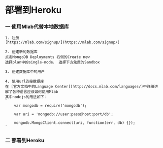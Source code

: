 # 部署到Heroku

### 一 使用Mlab代替本地数据库

    1. 注册
    [https://mlab.com/signup/](https://mlab.com/signup/)

    2. 创建新的数据库
    点击MongoDB Deployments 右侧的Create new
    选择plan中的single-node， 选择下方免费的Sandbox

    3. 创建数据库中的用户

    4. 使用url连接数据库
    在 [官方文档中的Language Center](http://docs.mlab.com/languages/)中详细讲解了各种语言应该如何使用Mlab
    其中nodejs的用法如下：
    `
        var mongodb = require('mongodb');

        var uri = 'mongodb://user:pass@host:port/db';

        mongodb.MongoClient.connect(uri, function(err, db) {});
    `

### 二 部署到Heroku
